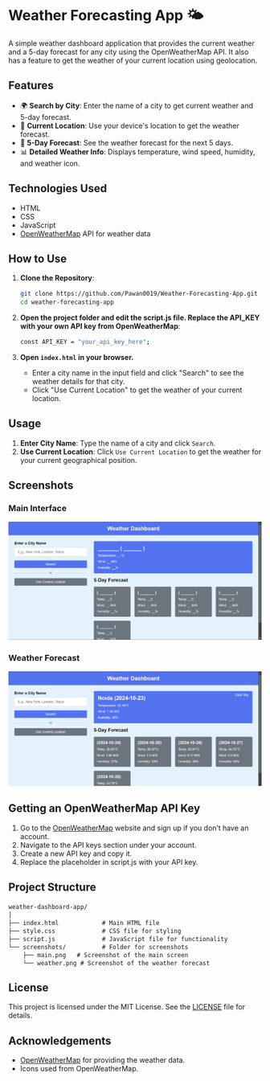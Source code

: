 # Weather Forecasting App 🌤️

A simple weather dashboard application that provides the current weather and a 5-day forecast for any city using the OpenWeatherMap API. It also has a feature to get the weather of your current location using geolocation.

## Features

- 🌍 **Search by City**: Enter the name of a city to get current weather and 5-day forecast.
- 📍 **Current Location**: Use your device's location to get the weather forecast.
- 📅 **5-Day Forecast**: See the weather forecast for the next 5 days.
- 📊 **Detailed Weather Info**: Displays temperature, wind speed, humidity, and weather icon.

## Technologies Used

- HTML
- CSS
- JavaScript
- [OpenWeatherMap](https://openweathermap.org/) API for weather data

## How to Use

1. **Clone the Repository**:
     ```bash
     git clone https://github.com/Pawan0019/Weather-Forecasting-App.git
     cd weather-forecasting-app
     ```

2. **Open the project folder and edit the script.js file. Replace the API_KEY with your own API key from OpenWeatherMap**:
     ```bash
     const API_KEY = "your_api_key_here";
     ```
3. **Open `index.html` in your browser.**
   - Enter a city name in the input field and click "Search" to see the weather details for that city.
   - Click "Use Current Location" to get the weather of your current location.

## Usage

1. **Enter City Name**: Type the name of a city and click `Search`.
2. **Use Current Location**: Click `Use Current Location` to get the weather for your current geographical position.

## Screenshots

### Main Interface
![Weather App Main Screen](https://github.com/Pawan0019/Weather-Forecasting-App/blob/main/screenshots/main.png)

### Weather Forecast
![Weather Forecast](https://github.com/Pawan0019/Weather-Forecasting-App/blob/main/screenshots/weather_forecast.png)

## Getting an OpenWeatherMap API Key

1. Go to the [OpenWeatherMap](https://openweathermap.org/) website and sign up if you don’t have an account.
2. Navigate to the API keys section under your account.
3. Create a new API key and copy it.
4. Replace the placeholder in script.js with your API key.

## Project Structure

```plaintext
weather-dashboard-app/
│
├── index.html            # Main HTML file
├── style.css             # CSS file for styling
├── script.js             # JavaScript file for functionality
└── screenshots/          # Folder for screenshots
    ├── main.png   # Screenshot of the main screen
    └── weather.png # Screenshot of the weather forecast
```
## License

This project is licensed under the MIT License. See the [LICENSE](https://github.com/Pawan0019/Weather-Forecasting-App/blob/main/LICENSE) file for details.

## Acknowledgements

- [OpenWeatherMap](https://openweathermap.org/) for providing the weather data.
- Icons used from OpenWeatherMap.

